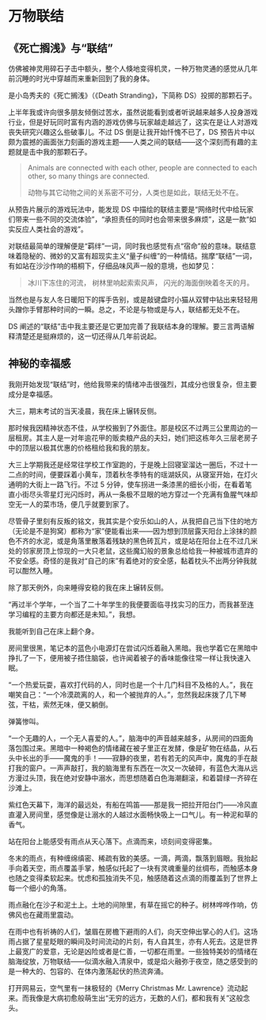 # 万物联结

<!-- font -->

## 《死亡搁浅》与“联结”

仿佛被神灵用碎石子击中额头，整个人倏地变得机灵，一种万物灵通的感觉从几年前沉睡的时光中穿越而来重新回到了我的身体。

是小岛秀夫的《死亡搁浅》（《Death Stranding》，下简称 DS）投掷的那颗石子。

上半年我或许向很多朋友倾倒过苦水，虽然说能看到或者听说越来越多人投身游戏行业，但是好玩同时富有内涵的游戏仿佛与玩家越走越远了，这实在是让人对游戏丧失研究兴趣这么些破事儿。不过 DS 倒是让我开始忏愧不已了，DS 预告片中以颇为震撼的画面张力刻画的游戏主题——人类之间的联结——这个深刻而有趣的主题就是击中我的那颗石子。

> Animals are connected with each other, people are connected to each other, so many things are connected.
>
> 动物与其它动物之间的关系密不可分，人类也是如此，联结无处不在。

从预告片展示的游戏玩法中，能发现 DS 中描绘的联结主要是“网络时代中给玩家们带来一些不同的交流体验”，“承担责任的同时也会带来很多麻烦”，这是一款“如实反应人类社会的游戏”。

对联结最简单的理解便是“羁绊”一词，同时我也感觉有点“宿命”般的意味。联结意味着隐秘的、微妙的又富有超现实主义“量子纠缠”的一种情结。揣摩“联结”一词，有如站在沙沙作响的梧桐下，仔细品味风声一般的意境，也如梦见：

> 冰川下冻住的河流，
> 树林里响起索索风声，
> 闪光的海面倒映着冬天的月。

当然也是与友人冬日暖阳下的挥手告别，或是敲键盘时小猫从双臂中钻出来轻轻用头蹭你手臂那种时间的一瞬。总之，不论是与物或是与人，联结都无处不在。

DS 阐述的“联结”击中我主要还是它更加完善了我联结本身的理解。要三言两语解释清楚还是挺麻烦的，这一切还得从几年前说起。

## 神秘的幸福感

我刚开始发现“联结”时，他给我带来的情绪冲击很强烈，其成分也很复杂，但主要成分是幸福感。

大三，期末考试的当天凌晨，我在床上辗转反侧。

那时候我因精神状态不佳，从学校搬到了外面住。那是校区不过两三公里周边的一层租房。其主人是一对年逾花甲的贩卖粮产品的夫妇，她们把这栋年久三层老房子中的顶层以极其优惠的价格租给我和我的朋友。

大三上学期我还是经常往学校工作室跑的，于是晚上回寝室溜达一圈后，不过十一二点的时间，便要踩着小黄车，顶着秋冬季特有的瑶湖妖风，从寝室开始，在灯火通明的大街上一路飞行。不过 5 分钟，使车拐进一条漆黑的细长小街，在看着笔直小街尽头零星灯光闪烁时，再从一条极不显眼的地方穿过一个充满有鱼腥气味却空无一人的菜市场，便几乎就要到家了。

尽管骨子里刻有反叛的铭文，我其实是个安乐如山的人，从我把自己当下住的地方（无论是不是狗窝）都称为“家”便能看出来——因为想到顶层露天阳台上涂抹的颜色不齐的水泥，或是角落里散落着残缺的黑色砖瓦片，或是站在阳台上在不过几米处的邻家房顶上惊现的一大只老鼠，这些魔幻般的景象总给给我一种被城市遗弃的不安全感。奇怪的是我对“自己的床”有着绝对的安全感，黏着枕头不出两分钟我就可以酣然入睡。

除了那天例外，向来睡得安稳的我在床上辗转反侧。

“再过半个学年，一个当了二十年学生的我便要面临寻找实习的压力，而我甚至连学习编程的主要方向都还是未知。”，我想。

我能听到自己在床上翻个身。

房间里很黑，笔记本的蓝色小电源灯在尝试闪烁着融入黑暗。我也学着它在黑暗中挣扎了一下，便用被子捂住脑袋，也许闻着被子的香味能像往常一样让我快速入眠。

“一个热爱玩耍，喜欢打代码的人，同时也是一个十几门科目不及格的人。”，我在嘲笑自己：“一个冷漠疏离的人，和一个被抛弃的人。”，忽然我起床拨了几下琴弦，干枯，索然无味，便又躺倒。

弹簧惨叫。

“一个无趣的人，一个无人喜爱的人。”，脑海中的声音越来越多，从房间的四面角落包围过来。黑暗中一种褐色的情绪藏在被子里正在发酵，像是矿物在结晶，从石头中长出的手——魔鬼的手！——寂静的夜里，若有若无的风声中，魔鬼的手在敲打我的窗户。一声声敲打，我的脑海里有东西在一次又一次破碎，有蓝色大海从远方漫过头顶，我在绝对安静中溺水，而思想随着白色海潮翻滚，和着碧绿一齐碎在沙滩上。

紫红色天幕下，海洋的最远处，有船在鸣笛——那是我一把拉开阳台门——冷风直直灌入房间里，感觉像是让溺水的人越过水面畅快吸上一口气儿。有一种泥和草的香气。

站在阳台上能感受有雨点从天心落下。点滴而来，顷刻间变得密集。

冬末的雨点，有种缠绵缜密、稀疏有致的美感。一滴，两滴，飘落到眉眼。我抬起手向着天空，雨点覆盖手掌，触感似托起了一块有灵魂重量的丝绸布，而触感本身也随之变得柔软起来。忧虑和孤独消失不见，触感随着这点滴的雨覆盖到了世界上每一个细小的角落。

雨点融化在沙子和泥土上。土地的间隙里，有草在摇它的种子。树林哗哗作响，仿佛风也在藏雨里震动。

在雨中也有祈祷的人们，皱眉在房檐下避雨的人们，向天空伸出掌心的人们。这场雨占据了星星眨眼的瞬间及时间流动的片刻，有人自其生，亦有人死去。这是世界上最宽广的爱意，无论是凶险或者是仁善，一切都在雨里。一些独特美妙的情绪在脑海绽放，万物联结——似滴水融入清泉中，或是焰火融弥于夜空，随之感受到的是一种大的、包容的、在体内激荡起伏的热流奔涌。

打开网易云，空气里有一抹极轻的《Merry Christmas Mr. Lawrence》流动起来。而我像是大病初愈般萌生出“无穷的远方，无数的人们，都和我有关”这般念头。
